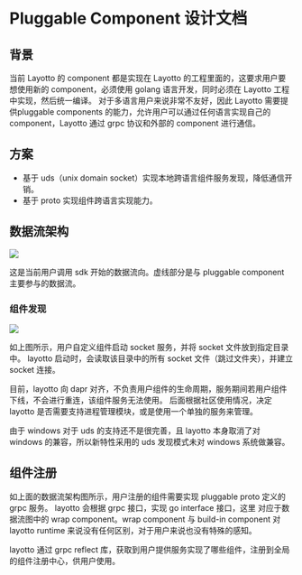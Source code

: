 # Pluggable Component 设计文档

## 背景

当前 Layotto 的 component 都是实现在 Layotto 的工程里面的，这要求用户要想使用新的 component，必须使用 golang 语言开发，同时必须在 Layotto 工程中实现，然后统一编译。
对于多语言用户来说非常不友好，因此 Layotto 需要提供pluggable components 的能力，允许用户可以通过任何语言实现自己的component，Layotto 通过 grpc 协议和外部的 component 进行通信。

## 方案

- 基于 uds（unix domain socket）实现本地跨语言组件服务发现，降低通信开销。
- 基于 proto 实现组件跨语言实现能力。

## 数据流架构

![](/img/pluggable/layotto_datatflow.png)

这是当前用户调用 sdk 开始的数据流向。虚线部分是与 pluggable component 主要参与的数据流。

### 组件发现

![](/img/pluggable/layotto.png)

如上图所示，用户自定义组件启动 socket 服务，并将 socket 文件放到指定目录中。 layotto 启动时，会读取该目录中的所有 socket 文件（跳过文件夹），并建立 socket 连接。

目前，layotto 向 dapr 对齐，不负责用户组件的生命周期，服务期间若用户组件下线，不会进行重连，该组件服务无法使用。
后面根据社区使用情况，决定 layotto 是否需要支持进程管理模块，或是使用一个单独的服务来管理。

由于 windows 对于 uds 的支持还不是很完善，且 layotto 本身取消了对 windows 的兼容，所以新特性采用的 uds 发现模式未对 windows 系统做兼容。

## 组件注册

如上面的数据流架构图所示，用户注册的组件需要实现 pluggable proto 定义的 grpc 服务。 layotto 会根据 grpc 接口，实现 go interface 接口，这里
对应于数据流图中的 wrap component。wrap component 与 build-in component 对 layotto runtime 来说没有任何区别，对于用户来说也没有特殊的感知。
 
layotto 通过 grpc reflect 库，获取到用户提供服务实现了哪些组件，注册到全局的组件注册中心，供用户使用。